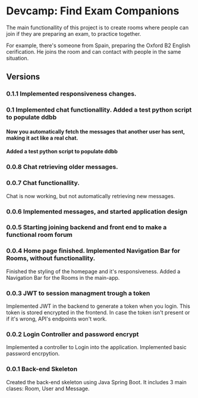 # Devcamp: Find Exam Companions

The main functionallity of this project is to create rooms where people can join if they are preparing an exam, to practice together.

For example, there's someone from Spain, preparing the Oxford B2 English cerification. He joins the room and can contact with people in the same situation.

## Versions

### 0.1.1 Implemented responsiveness changes. 

### 0.1 Implemented chat functionallity. Added a test python script to populate ddbb
#### Now you automatically fetch the messages that another user has sent, making it act like a real chat.
#### Added a test python script to populate ddbb

### 0.0.8 Chat retrieving older messages.

### 0.0.7 Chat functionallity.

Chat is now working, but not automatically retrieving new messages.

### 0.0.6 Implemented messages, and started application design

### 0.0.5 Starting joining backend and front end to make a functional room forum

### 0.0.4 Home page finished. Implemented Navigation Bar for Rooms, without functionallity.

Finished the styling of the homepage and it's responsiveness. Added a Navigation Bar for the Rooms in the main-app.

### 0.0.3 JWT to session managment trough a token

Implemented JWT in the backend to generate a token when you login. This token is stored encrypted in the frontend. In case the token isn't present or if it's wrong, API's endpoints won't work.

### 0.0.2 Login Controller and password encrypt

Implemented a controller to Login into the application. Implemented basic password encrpytion.

### 0.0.1 Back-end Skeleton

Created the back-end skeleton using Java Spring Boot. It includes 3 main clases: Room, User and Message.
